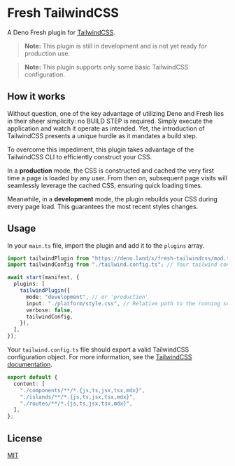 # Fresh TailwindCSS

A Deno Fresh plugin for [TailwindCSS](https://tailwindcss.com/).

> **Note:** This plugin is still in development and is not yet ready for production use.

> **Note:** This plugin supports only some basic TailwindCSS configuration.

## How it works

Without question, one of the key advantage of utilizing Deno and Fresh lies in their sheer simplicity: no BUILD STEP is required. Simply execute the application and watch it operate as intended. Yet, the introduction of TailwindCSS presents a unique hurdle as it mandates a build step.

To overcome this impediment, this plugin takes advantage of the TailwindCSS CLI to efficiently construct your CSS.

In a **production** mode, the CSS is constructed and cached the very first time a page is loaded by any user. From then on, subsequent page visits will seamlessly leverage the cached CSS, ensuring quick loading times.

Meanwhile, in a **development** mode, the plugin rebuilds your CSS during every page load. This guarantees the most recent styles changes.

## Usage

In your `main.ts` file, import the plugin and add it to the `plugins` array.

```ts
import tailwindPlugin from "https://deno.land/x/fresh-tailwindcss/mod.ts";
import tailwindConfig from "./tailwind.config.ts"; // Your tailwind config

await start(manifest, {
  plugins: [
    tailwindPlugin({
      mode: "development", // or 'production'
      input: "./platform/style.css", // Relative path to the running script
      verbose: false,
      tailwindConfig,
    }),
  ],
});
```

Your `tailwind.config.ts` file should export a valid TailwindCSS configuration object. For more information, see the [TailwindCSS documentation](https://tailwindcss.com/docs/configuration).

```ts
export default {
  content: [
    "./components/**/*.{js,ts,jsx,tsx,mdx}",
    "./islands/**/*.{js,ts,jsx,tsx,mdx}",
    "./routes/**/*.{js,ts,jsx,tsx,mdx}",
  ],
};
```

## License

[MIT](./LICENSE)

```

```
